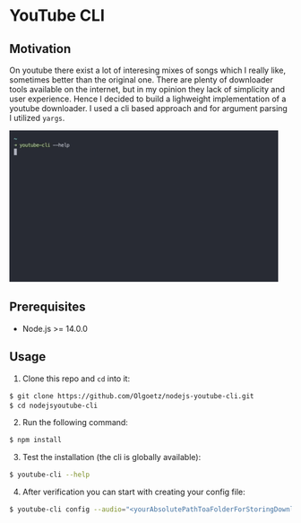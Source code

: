 # YouTube CLI

## Motivation

On youtube there exist a lot of interesing mixes of songs which I really like, sometimes better than the original one. There are plenty of downloader tools available on the internet, but in my opinion they lack of simplicity and user experience.
Hence I decided to build a lighweight implementation of a youtube downloader. I used a cli based approach and for argument parsing I utilized `yargs`.

![](./assets/youtube-cli.gif)

## Prerequisites

- Node.js >= 14.0.0

## Usage

1. Clone this repo and `cd` into it:

```bash
$ git clone https://github.com/Olgoetz/nodejs-youtube-cli.git
$ cd nodejsyoutube-cli
```

2. Run the following command:

```bash
$ npm install
```

3. Test the installation (the cli is globally available):

```bash
$ youtube-cli --help
```

4. After verification you can start with creating your config file:

```bash
$ youtube-cli config --audio="<yourAbsolutePathToaFolderForStoringDownloads"
```

